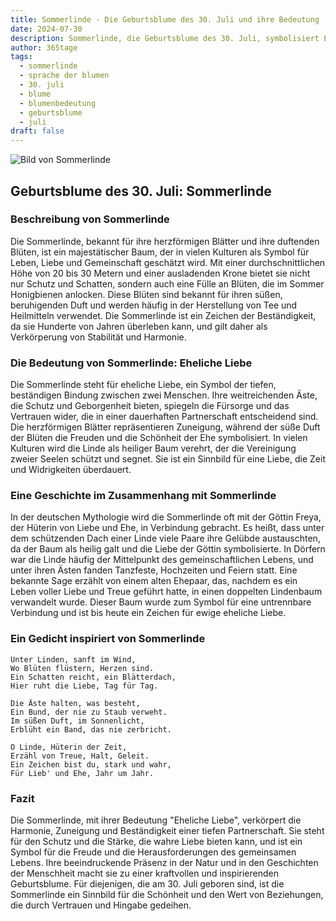 ```yaml
---
title: Sommerlinde - Die Geburtsblume des 30. Juli und ihre Bedeutung
date: 2024-07-30
description: Sommerlinde, die Geburtsblume des 30. Juli, symbolisiert Eheliche Liebe. Erfahre mehr über ihre Geschichte, Bedeutung und Symbolik in der Sprache der Blumen.
author: 365tage
tags:
  - sommerlinde
  - sprache der blumen
  - 30. juli
  - blume
  - blumenbedeutung
  - geburtsblume
  - juli
draft: false
---
```


![Bild von Sommerlinde](https://cdn.pixabay.com/photo/2020/06/28/18/30/linde-5350285_1280.jpg#center)


## Geburtsblume des 30. Juli: Sommerlinde

### Beschreibung von Sommerlinde

Die Sommerlinde, bekannt für ihre herzförmigen Blätter und ihre duftenden Blüten, ist ein majestätischer Baum, der in vielen Kulturen als Symbol für Leben, Liebe und Gemeinschaft geschätzt wird. Mit einer durchschnittlichen Höhe von 20 bis 30 Metern und einer ausladenden Krone bietet sie nicht nur Schutz und Schatten, sondern auch eine Fülle an Blüten, die im Sommer Honigbienen anlocken. Diese Blüten sind bekannt für ihren süßen, beruhigenden Duft und werden häufig in der Herstellung von Tee und Heilmitteln verwendet. Die Sommerlinde ist ein Zeichen der Beständigkeit, da sie Hunderte von Jahren überleben kann, und gilt daher als Verkörperung von Stabilität und Harmonie.

### Die Bedeutung von Sommerlinde: Eheliche Liebe

Die Sommerlinde steht für eheliche Liebe, ein Symbol der tiefen, beständigen Bindung zwischen zwei Menschen. Ihre weitreichenden Äste, die Schutz und Geborgenheit bieten, spiegeln die Fürsorge und das Vertrauen wider, die in einer dauerhaften Partnerschaft entscheidend sind. Die herzförmigen Blätter repräsentieren Zuneigung, während der süße Duft der Blüten die Freuden und die Schönheit der Ehe symbolisiert. In vielen Kulturen wird die Linde als heiliger Baum verehrt, der die Vereinigung zweier Seelen schützt und segnet. Sie ist ein Sinnbild für eine Liebe, die Zeit und Widrigkeiten überdauert.

### Eine Geschichte im Zusammenhang mit Sommerlinde

In der deutschen Mythologie wird die Sommerlinde oft mit der Göttin Freya, der Hüterin von Liebe und Ehe, in Verbindung gebracht. Es heißt, dass unter dem schützenden Dach einer Linde viele Paare ihre Gelübde austauschten, da der Baum als heilig galt und die Liebe der Göttin symbolisierte. In Dörfern war die Linde häufig der Mittelpunkt des gemeinschaftlichen Lebens, und unter ihren Ästen fanden Tanzfeste, Hochzeiten und Feiern statt. Eine bekannte Sage erzählt von einem alten Ehepaar, das, nachdem es ein Leben voller Liebe und Treue geführt hatte, in einen doppelten Lindenbaum verwandelt wurde. Dieser Baum wurde zum Symbol für eine untrennbare Verbindung und ist bis heute ein Zeichen für ewige eheliche Liebe.

### Ein Gedicht inspiriert von Sommerlinde

```
Unter Linden, sanft im Wind,  
Wo Blüten flüstern, Herzen sind.  
Ein Schatten reicht, ein Blätterdach,  
Hier ruht die Liebe, Tag für Tag.  

Die Äste halten, was besteht,  
Ein Bund, der nie zu Staub verweht.  
Im süßen Duft, im Sonnenlicht,  
Erblüht ein Band, das nie zerbricht.  

O Linde, Hüterin der Zeit,  
Erzähl von Treue, Halt, Geleit.  
Ein Zeichen bist du, stark und wahr,  
Für Lieb' und Ehe, Jahr um Jahr.  
```

### Fazit

Die Sommerlinde, mit ihrer Bedeutung "Eheliche Liebe", verkörpert die Harmonie, Zuneigung und Beständigkeit einer tiefen Partnerschaft. Sie steht für den Schutz und die Stärke, die wahre Liebe bieten kann, und ist ein Symbol für die Freude und die Herausforderungen des gemeinsamen Lebens. Ihre beeindruckende Präsenz in der Natur und in den Geschichten der Menschheit macht sie zu einer kraftvollen und inspirierenden Geburtsblume. Für diejenigen, die am 30. Juli geboren sind, ist die Sommerlinde ein Sinnbild für die Schönheit und den Wert von Beziehungen, die durch Vertrauen und Hingabe gedeihen.